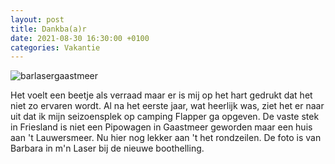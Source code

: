```yaml
---
layout: post
title: Dankba(a)r
date: 2021-08-30 16:30:00 +0100
categories: Vakantie
---
```


![barlasergaastmeer](https://prisse.net/barlasergaastmeer.jpg)

Het voelt een beetje als verraad maar er is mij op het hart gedrukt dat het niet zo ervaren wordt. Al na het eerste jaar, wat heerlijk was, ziet het er naar uit dat ik mijn seizoensplek op camping Flapper ga opgeven. De vaste stek in Friesland is niet een Pipowagen in Gaastmeer geworden maar een huis aan 't Lauwersmeer. Nu  hier nog lekker aan 't het rondzeilen. De foto is van Barbara in m'n Laser bij de nieuwe boothelling. 
